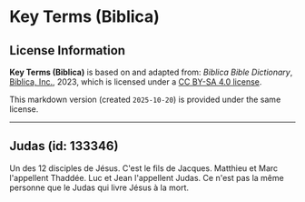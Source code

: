 # Key Terms (Biblica)

## License Information

**Key Terms (Biblica)** is based on and adapted from: _Biblica Bible Dictionary_, [Biblica, Inc.](https://www.biblica.com/), 2023, which is licensed under a [CC BY-SA 4.0 license](https://creativecommons.org/licenses/by-sa/4.0/legalcode.en).

This markdown version (created `2025-10-20`) is provided under the same license.



--------------------------------

## Judas (id: 133346)

Un des 12 disciples de Jésus. C'est le fils de Jacques. Matthieu et Marc l'appellent Thaddée. Luc et Jean l'appellent Judas. Ce n'est pas la même personne que le Judas qui livre Jésus à la mort.



